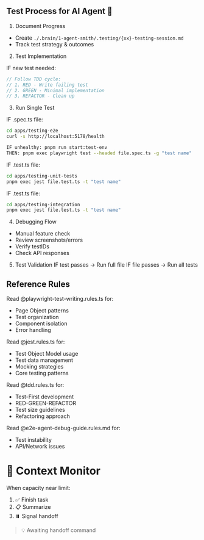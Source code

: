 ## Test Process for AI Agent 🤖

1. Document Progress
- Create `./.brain/1-agent-smith/.testing/{xx}-testing-session.md`
- Track test strategy & outcomes

2. Test Implementation 

IF new test needed:
```ts
// Follow TDD cycle:
// 1. RED - Write failing test
// 2. GREEN - Minimal implementation
// 3. REFACTOR - Clean up
```

3. Run Single Test

IF .spec.ts file:
```bash
cd apps/testing-e2e
curl -s http://localhost:5178/health

IF unhealthy: pnpm run start:test-env
THEN: pnpm exec playwright test --headed file.spec.ts -g "test name"
```

IF .test.ts file:
```bash
cd apps/testing-unit-tests
pnpm exec jest file.test.ts -t "test name"
```

IF .test.ts file:
```bash
cd apps/testing-integration
pnpm exec jest file.test.ts -t "test name"
```

4. Debugging Flow
- Manual feature check
- Review screenshots/errors
- Verify testIDs
- Check API responses

5. Test Validation
IF test passes -> Run full file
IF file passes -> Run all tests

## Reference Rules

Read @playwright-test-writing.rules.ts for:
- Page Object patterns
- Test organization
- Component isolation
- Error handling

Read @jest.rules.ts for:
- Test Object Model usage
- Test data management  
- Mocking strategies
- Core testing patterns

Read @tdd.rules.ts for:
- Test-First development
- RED-GREEN-REFACTOR
- Test size guidelines
- Refactoring approach

Read @e2e-agent-debug-guide.rules.md for:
- Test instability
- API/Network issues

# 🔄 Context Monitor
When capacity near limit:
1. ✅ Finish task
2. 📋 Summarize
3. ⏸️ Signal handoff
> 💡 Awaiting handoff command